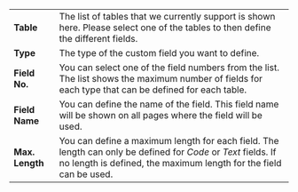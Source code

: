 | | |
|-|-|
| **Table** | The list of tables that we currently support is shown here. Please select one of the tables to then define the different fields. |
| **Type** | The type of the custom field you want to define. |
| **Field No.** | You can select one of the field numbers from the list. The list shows the maximum number of fields for each type that can be defined for each table. |
| **Field Name** | You can define the name of the field. This field name will be shown on all pages where the field will be used. |
| **Max. Length** | You can define a maximum length for each field. The length can only be defined for *Code* or *Text* fields. If no length is defined, the maximum length for the field can be used. |